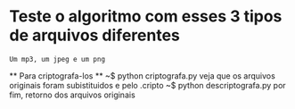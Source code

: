 # Teste o algoritmo com esses 3 tipos de arquivos diferentes
    Um mp3, um jpeg e um png
** Para criptografa-los **
    ~$ python criptografa.py
    veja que os arquivos originais foram subistituidos e pelo .cripto
    ~$ python descriptografa.py
    por fim, retorno dos arquivos originais
